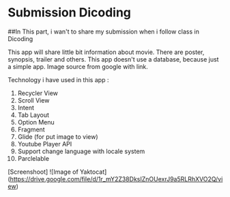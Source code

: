 # Submission Dicoding

##In This part, i wan't to share my submission when i follow class in Dicoding

This app will share little bit information about movie. 
There are poster, synopsis, trailer and others.
This app doesn't use a database, because just a simple app.
Image source from google with link.

Technology i have used in this app :
  1.  Recycler View
  2.  Scroll View
  3.  Intent
  4.  Tab Layout
  5.  Option Menu
  7.  Fragment
  8.  Glide (for put image to view)
  9.  Youtube Player API
  10. Support change language with locale system
  11. Parclelable
  
  
[Screenshoot]
![Image of Yaktocat]
(https://drive.google.com/file/d/1r_mY2Z38DksIZnOUexrJ9a5RLRhXVO2Q/view)
